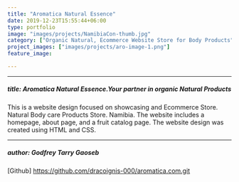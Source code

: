 ```yaml
---
title: "Aromatica Natural Essence"
date: 2019-12-23T15:55:44+06:00
type: portfolio
image: "images/projects/NamibiaCon-thumb.jpg"
category: ["Organic Natural, Ecommerce Website Store for Body Products"]
project_images: ["images/projects/aro-image-1.png"]
feature_image: 

---
```


---
##### title: Aromatica Natural Essence.Your partner in organic Natural Products

This is a website design focused on showcasing and Ecommerce Store. Natural Body care Products Store. Namibia. The website includes a homepage, about page, and a fruit catalog page. The website design was created using HTML and CSS.

---
##### author: Godfrey Tarry Gaoseb

[Github] https://github.com/dracoignis-000/aromatica.com.git